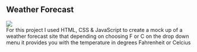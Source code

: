 <h2>Weather Forecast</h2>
<img src="https://raw.githubusercontent.com/amountcastlej/weather_forecast/main/dojoWeather.png"><br>
For this project I used HTML, CSS & JavaScript to create a mock up of a weather forecast site that depending on choosing F or C on the drop down menu it provides you with the temperature in degrees Fahrenheit or Celcius
